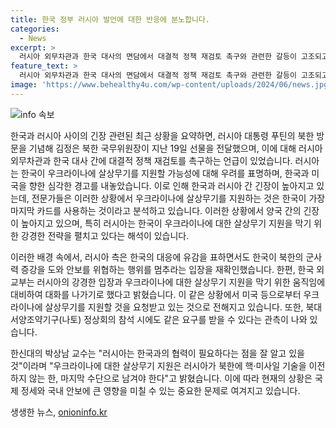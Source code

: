 ```yaml
---
title: 한국 정부 러시아 발언에 대한 반응에 분노합니다.
categories:
  - News
excerpt: >
  러시아 외무차관과 한국 대사의 면담에서 대결적 정책 재검토 촉구와 관련한 갈등이 고조되고 있는 가운데, 북한의 푸틴 러시아 대통령 방문 기념 선물 전달 논란도 불거지고 있다. 러시아의 대외정책 전문가는 우크라이나 살상무기 지원이 마지막 카드라며 우려를 표현하고, 한국의 북·러 조약 비판에 대한 러시아의 불만도 드러나고 있다. 이에 대한 러시아 외교부와 한국 외교부의 입장 차로 인해 긴장이 고조되고 있다. 외교학자는 러시아의 한반도 평화·안보 관련 발언이 미국의 아시아·태평양권 확장 계획을 흐리려는 의도가 있다고 분석하고 있다. 또한, 한국의 우크라이나에 대한 살상무기 지원을 막기 위한 러시아의 강한 의지가 드러나고 있어, 양국 간 긴장이 고조되고 있는 상황이다.
feature_text: >
  러시아 외무차관과 한국 대사의 면담에서 대결적 정책 재검토 촉구와 관련한 갈등이 고조되고 있는 가운데, 북한의 푸틴 러시아 대통령 방문 기념 선물 전달 논란도 불거지고 있다. 러시아의 대외정책 전문가는 우크라이나 살상무기 지원이 마지막 카드라며 우려를 표현하고, 한국의 북·러 조약 비판에 대한 러시아의 불만도 드러나고 있다. 이에 대한 러시아 외교부와 한국 외교부의 입장 차로 인해 긴장이 고조되고 있다. 외교학자는 러시아의 한반도 평화·안보 관련 발언이 미국의 아시아·태평양권 확장 계획을 흐리려는 의도가 있다고 분석하고 있다. 또한, 한국의 우크라이나에 대한 살상무기 지원을 막기 위한 러시아의 강한 의지가 드러나고 있어, 양국 간 긴장이 고조되고 있는 상황이다.
image: 'https://www.behealthy4u.com/wp-content/uploads/2024/06/news.jpg'
---
```


<p><img src="https://www.behealthy4u.com/wp-content/uploads/2024/06/news.jpg" alt="info 속보" /></p>

<p>한국과 러시아 사이의 긴장 관련된 최근 상황을 요약하면, 러시아 대통령 푸틴의 북한 방문을 기념해 김정은 북한 국무위원장이 지난 19일 선물을 전달했으며, 이에 대해 러시아 외무차관과 한국 대사 간에 대결적 정책 재검토를 촉구하는 언급이 있었습니다. 러시아는 한국이 우크라이나에 살상무기를 지원할 가능성에 대해 우려를 표명하며, 한국과 미국을 향한 심각한 경고를 내놓았습니다. 이로 인해 한국과 러시아 간 긴장이 높아지고 있는데, 전문가들은 이러한 상황에서 우크라이나에 살상무기를 지원하는 것은 한국이 가장 마지막 카드를 사용하는 것이라고 분석하고 있습니다. 이러한 상황에서 양국 간의 긴장이 높아지고 있으며, 특히 러시아는 한국이 우크라이나에 대한 살상무기 지원을 막기 위한 강경한 전략을 펼치고 있다는 해석이 있습니다. </p>

<p>이러한 배경 속에서, 러시아 측은 한국의 대응에 유감을 표하면서도 한국이 북한의 군사력 증강을 도와 안보를 위협하는 행위를 멈추라는 입장을 재확인했습니다. 한편, 한국 외교부는 러시아의 강경한 입장과 우크라이나에 대한 살상무기 지원을 막기 위한 움직임에 대비하여 대화를 나가기로 했다고 밝혔습니다. 이 같은 상황에서 미국 등으로부터 우크라이나에 살상무기를 지원할 것을 요청받고 있는 것으로 전해지고 있습니다. 또한, 북대서양조약기구(나토) 정상회의 참석 시에도 같은 요구를 받을 수 있다는 관측이 나와 있습니다.</p>

<p>한신대의 박상남 교수는 "러시아는 한국과의 협력이 필요하다는 점을 잘 알고 있을 것"이라며 "우크라이나에 대한 살상무기 지원은 러시아가 북한에 핵·미사일 기술을 이전하지 않는 한, 마지막 수단으로 남겨야 한다"고 밝혔습니다. 이에 따라 현재의 상황은 국제 정세와 국내 안보에 큰 영향을 미칠 수 있는 중요한 문제로 여겨지고 있습니다.</p>
생생한 뉴스, <a href="https://onioninfo.kr" rel="dofollow">onioninfo.kr</a>


